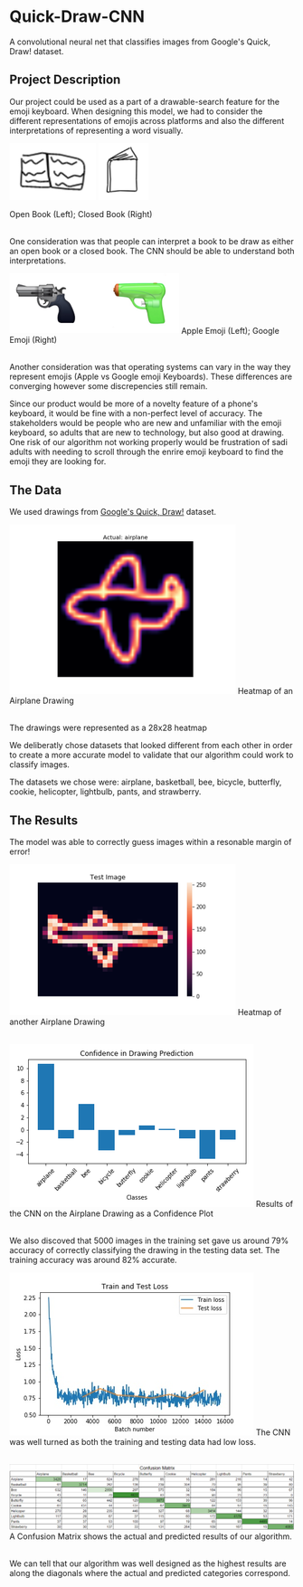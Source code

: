 # Quick-Draw-CNN
A convolutional neural net that classifies images from Google's Quick, Draw! dataset.

## Project Description

Our project could be used as a part of a drawable-search feature for the emoji keyboard. When designing this model, we had to consider the different representations of emojis across platforms and also the different interpretations of representing a word visually. 

 <img src="images/openBook.png" height="100">       <img src="images/closedBook.png" height="100"> 
 
 Open Book (Left); Closed Book (Right)
<br/><br/>

One consideration was that people can interpret a book to be draw as either an open book or a closed book. The CNN should be able to understand both interpretations.

<img src="images/differentEmojis.png" width="300"> 
Apple Emoji (Left); Google Emoji (Right)
<br/><br/>

Another consideration was that operating systems can vary in the way they represent emojis (Apple vs Google emoji Keyboards). These differences are converging however some discrepencies still remain.

Since our product would be more of a novelty feature of a phone's keyboard, it would be fine with a non-perfect level of accuracy. The stakeholders would be people who are new and unfamiliar with the emoji keyboard, so adults that are new to technology, but also good at drawing. One risk of our algorithm not working properly would be frustration of sadi adults with needing to scroll through the enrire emoji keyboard to find the emoji they are looking for.


## The Data

We used drawings from [Google's Quick, Draw!](https://quickdraw.withgoogle.com/data) dataset. 

 <img src="images/airplaneHeatmap.png" width="400"> 
 Heatmap of an Airplane Drawing
<br/><br/>

The drawings were represented as a 28x28 heatmap

We deliberatly chose datasets that looked different from each other in order to create a more accurate model to validate that our algorithm could work to classify images.

The datasets we chose were: airplane, basketball, bee, bicycle, butterfly, cookie, helicopter, lightbulb, pants, and strawberry.


## The Results

The model was able to correctly guess images within a resonable margin of error!

 <img src="images/test_image.png" width="400"> 
  Heatmap of another Airplane Drawing
<br/><br/>

![Results](images/confidence_plt.png)
 Results of the CNN on the Airplane Drawing as a Confidence Plot
<br/><br/>

We also discoved that 5000 images in the training set gave us around 79% accuracy of correctly classifying the drawing in the testing data set. The training accuracy was around 82% accurate.

![Modeled Loss](images/test_train_loss.jpg)
The CNN was well turned as both the training and testing data had low loss. 
<br/><br/>

![Confusion Matrix](images/confusion_matrix.png)
A Confusion Matrix shows the actual and predicted results of our algorithm.
<br/><br/>

We can tell that our algorithm was well designed as the highest results are along the diagonals where the actual and predicted categories correspond.

